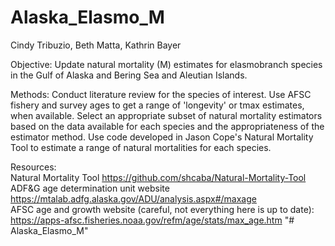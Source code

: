 # Alaska_Elasmo_M

Cindy Tribuzio, Beth Matta, Kathrin Bayer

Objective:  Update natural mortality (M) estimates for elasmobranch species in the Gulf of Alaska and Bering Sea and Aleutian Islands.

Methods:  Conduct literature review for the species of interest. Use AFSC fishery and survey ages to get a range of 'longevity' or tmax estimates, when available. Select an appropriate subset of natural mortality estimators based on the data available for each species and the appropriateness of the estimator method. Use code developed in Jason Cope's Natural Mortality Tool to estimate a range of natural mortalities for each species.

Resources:  
Natural Mortality Tool https://github.com/shcaba/Natural-Mortality-Tool  
ADF&G age determination unit website https://mtalab.adfg.alaska.gov/ADU/analysis.aspx#/maxage  
AFSC age and growth website (careful, not everything here is up to date): https://apps-afsc.fisheries.noaa.gov/refm/age/stats/max_age.htm 
"# Alaska_Elasmo_M" 
